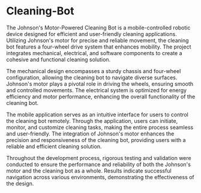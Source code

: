 # Cleaning-Bot

The Johnson's Motor-Powered Cleaning Bot is a mobile-controlled robotic device designed for efficient and user-friendly cleaning applications. Utilizing Johnson's motor for precise and reliable movement, the cleaning bot features a four-wheel drive system that enhances mobility. The project integrates mechanical, electrical, and software components to create a cohesive and functional cleaning solution.

The mechanical design encompasses a sturdy chassis and four-wheel configuration, allowing the cleaning bot to navigate diverse surfaces. Johnson's motor plays a pivotal role in driving the wheels, ensuring smooth and controlled movements. The electrical system is optimized for energy efficiency and motor performance, enhancing the overall functionality of the cleaning bot.

The mobile application serves as an intuitive interface for users to control the cleaning bot remotely. Through the application, users can initiate, monitor, and customize cleaning tasks, making the entire process seamless and user-friendly. The integration of Johnson's motor enhances the precision and responsiveness of the cleaning bot, providing users with a reliable and efficient cleaning solution.

Throughout the development process, rigorous testing and validation were conducted to ensure the performance and reliability of both the Johnson's motor and the cleaning bot as a whole. Results indicate successful navigation across various environments, demonstrating the effectiveness of the design.
